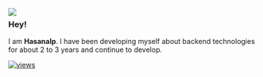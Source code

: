 <img align="left" src="[https://in.pinterest.com/pin/449867450293832992/](https://i.pinimg.com/originals/bb/17/6b/bb176b08e99bdcc02f3c646585791deb.jpg](https://i.pinimg.com/originals/bb/17/6b/bb176b08e99bdcc02f3c646585791deb.jpg)">

### Hey!

I am **Hasanalp**. I have been developing myself about backend technologies for about 2 to 3 years and continue to develop. 

[![views](https://komarev.com/ghpvc/?username=hasanalptemiz&style=flat&color=313131&label=views)](https://github.com/hasanalptemiz)

<br>
